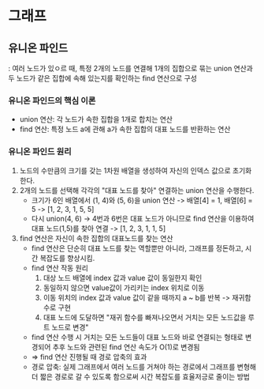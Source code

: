 # 그래프
## 유니온 파인드
: 여러 노드가 있ㅇ르 때, 특정 2개의 노드를 연결해 1개의 집합으로 묶는 union 연산과 두 노드가 같은 집합에 속해 있는지를 확인하는 find 연산으로 구성

### 유니온 파인드의 핵심 이론
- union 연산: 각 노드가 속한 집합을 1개로 합치는 연산
- find 연산: 특정 노드 a에 관해 a가 속한 집합의 대표 노드를 반환하는 연산

### 유니온 파인드 원리
1. 노드의 수만큼의 크기를 갖는 1차원 배열을 생성하여 자신의 인덱스 값으로 초기화한다.
2. 2개의 노드를 선택해 각각의 "대표 노드를 찾아" 연결하는 union 연산을 수행한다.
   - 크기가 6인 배열에서 (1, 4)와 (5, 6)을 union 연산 -> 배열[4] = 1, 배열[6] = 5 -> [1, 2, 3, 1, 5, 5]
   - 다시 union(4, 6) -> 4번과 6번은 대표 노드가 아니므로 find 연산을 이용하여 대표 노드(1,5)를 찾아 연결 -> [1, 2, 3, 1, 1, 5]
3. find 연산은 자신이 속한 집합의 대표노드를 찾는 연산
   - find 연산은 단순히 대표 노드를 찾는 역할뿐만 아니라, 그래프를 정돈하고, 시간 복잡도를 향상시킴.
   - find 연산 작동 원리
     1. 대상 노드 배열에 index 값과 value 값이 동일한지 확인
     2. 동일하지 않으면 value값이 가리키는 index 위치로 이동
     3. 이동 위치의 index 값과 value 값이 같을 때까지 a ~ b를 반복 -> 재귀함수로 구현
     4. 대표 노드에 도달하면 "재귀 함수를 빠져나오면서 거치는 모든 노드값을 루트 노드로 변경"
   - find 연산 수행 시 거치는 모든 노드들이 대표 노드와 바로 연결되는 형태로 변경되어 추후 노드와 관련된 find 연산 속도가 O(1)로 변경됨
   - => find 연산 진행될 때 경로 압축의 효과
   - 경로 압축: 실제 그래프에서 여러 노드를 거쳐야 하는 경로에서 그래프를 변형해 더 짧은 경로로 갈 수 있도록 함으로써 시간 복잡도를 효율저긍로 줄이는 방법